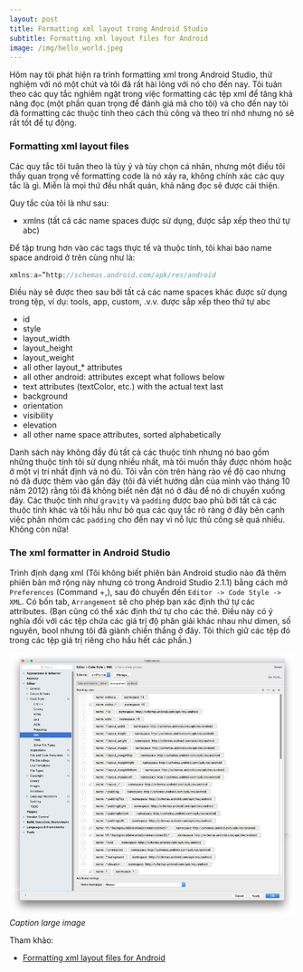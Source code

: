 ```yaml
---
layout: post
title: Formatting xml layout trong Android Studio
subtitle: Formatting xml layout files for Android
image: /img/hello_world.jpeg
---
```


Hôm nay tôi phát hiện ra trình formatting xml trong Android Studio, thử nghiệm với nó một chút và tôi đã rất hài lòng với nó cho đến nay. Tôi tuân theo các quy tắc nghiêm ngặt trong việc formatting các tệp xml để tăng khả năng đọc (một phần quan trọng để đánh giá mã cho tôi) và cho đến nay tôi đã formatting các thuộc tính theo cách thủ công và theo trí nhớ nhưng nó sẽ rất tốt để tự động.

### Formatting xml layout files

Các quy tắc tôi tuân theo là tùy ý và tùy chọn cá nhân, nhưng một điều tôi thấy quan trọng về formatting code là nó xảy ra, không chính xác các quy tắc là gì. Miễn là mọi thứ đều nhất quán, khả năng đọc sẽ được cải thiện.

Quy tắc của tôi là như sau:

- xmlns (tất cả các name spaces được sử dụng, được sắp xếp theo thứ tự abc)

Để tập trung hơn vào các tags thực tế và thuộc tính, tôi khai báo name space android ở trên cùng như là:
```java
xmlns:a=”http://schemas.android.com/apk/res/android
```
Điều này sẽ được theo sau bởi tất cả các name spaces khác được sử dụng trong tệp, ví dụ: tools, app, custom, .v.v. được sắp xếp theo thứ tự abc

- id
- style
- layout_width
- layout_height
- layout_weight
- all other layout_* attributes
- all other android: attributes except what follows below
- text attributes (textColor, etc.) with the actual text last
- background
- orientation
- visibility
- elevation
- all other name space attributes, sorted alphabetically

Danh sách này không đầy đủ tất cả các thuộc tính nhưng nó bao gồm những thuộc tính tôi sử dụng nhiều nhất, mà tôi muốn thấy được nhóm hoặc ở một vị trí nhất định và nó đủ. Tôi vẫn còn trên hàng rào về độ cao nhưng nó đã được thêm vào gần đây (tôi đã viết hướng dẫn của mình vào tháng 10 năm 2012) rằng tôi đã không biết nên đặt nó ở đâu để nó di chuyển xuống đáy. Các thuộc tính như `gravity` và `padding` được bao phủ bởi tất cả các thuộc tính khác và tôi hầu như bỏ qua các quy tắc rõ ràng ở đây bên cạnh việc phân nhóm các `padding` cho đến nay vì nỗ lực thủ công sẽ quá nhiều. Không còn nữa!

### The xml formatter in Android Studio

Trình định dạng xml (Tôi không biết phiên bản Android studio nào đã thêm phiên bản mở rộng này nhưng có trong Android Studio 2.1.1) bằng cách mở `Preferences` (Command +,), sau đó chuyển đến `Editor -> Code Style -> XML`. Có bốn tab, `Arrangement` sẽ cho phép bạn xác định thứ tự các attributes. (Bạn cũng có thể xác định thứ tự cho các thẻ. Điều này có ý nghĩa đối với các tệp chứa các giá trị độ phân giải khác nhau như dimen, số nguyên, bool nhưng tôi đã giành chiến thắng ở đây. Tôi thích giữ các tệp đó trong các tệp giá trị riêng cho hầu hết các phần.)

![placeholder](/img/formatting-xml-android.png "Large example image")_Caption large image_


Tham khảo:
- [Formatting xml layout files for Android](https://medium.com/@VeraKern/formatting-xml-layout-files-for-android-47aec62722fc)